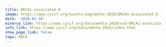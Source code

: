 ```yaml
---
title: BRCA1-associated-8
image: https://www.cycif.org/assets/img/mehta-2020/BRCA1-associated-8.jpg
date: '2010-01-16'
minerva_link: https://www.cycif.org/data/mehta-2020/osd-BRCA1-associated-8.html
info_link: https://www.cycif.org/data/mehta-2020/index.html
show_page_link: false
tags: BRCA
---
```

